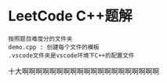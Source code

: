 # LeetCode C++题解
    按照题目难度分的文件夹
    demo.cpp : 创建每个文件的模板
    .vscode文件夹是vscode环境下C++的配置文件
十大啊啊啊啊啊啊啊啊啊啊啊啊啊啊啊啊啊啊啊啊

